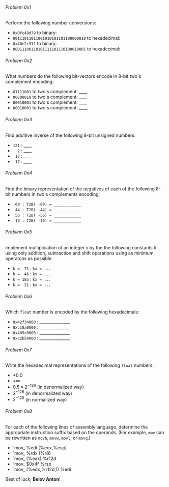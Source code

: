 ###### Problem 0x1
Perform the following number conversions:
* `0x0fc49d79` to binary:
* `00111011011001010101101100000010` to hexadecimal:
* `0x40c2c911` to binary:
* `00011100110101111101110100010001` to hexadecimal:

###### Problem 0x2
What numbers do the following bit-vectors encode in 8-bit two's complement encoding:
* `01111001` to two's complement: ____
* `00000010` to two's complement: ____
* `00010001` to two's complement: ____
* `00010001` to two's complement: ____

###### Problem 0x3
Find additive inverse of the following 8-bit unsigned numbers:
* `121` : ____
* `  2` : ____
* ` 17` : ____
* ` 17` : ____

###### Problem 0x4
Find the binary representation of the negatives of each of the following 8-bit numbers in two's complements encoding:
* ` 69 : T2B( -69) = ____________`
* ` 44 : T2B( -44) = ____________`
* ` 56 : T2B( -56) = ____________`
* ` 19 : T2B( -19) = ____________`

###### Problem 0x5
Implement multiplication of an integer `x` by the the following constants `k` using only addition, subtraction and shift operations using as minimum operatons as possible.
* `k =  71` : `kx = ...`
* `k =  46` : `kx = ...`
* `k = 185` : `kx = ...`
* `k =  21` : `kx = ...`

###### Problem 0x6
Which `float` number is encoded by the following hexadecimals:
* `0x42f34000` : _______________
* `0xc18a0000` : _______________
* `0x409c0000` : _______________
* `0xc2b54000` : _______________

###### Problem 0x7
Write the hexadecimal representations of the following  `float` numbers:
* $+0.0$
* $+\infty$
* $0.5\times2^{-126}$ (in denormalized way)
* $2^{-126}$ (in denormalized way)
* $2^{-126}$ (in normalized way)

###### Problem 0x8
For each of the following lines of assembly language, determine the appropriate instruction suffix based on the operands. (For example, `mov` can be rewritten as `movb`, `movw`, `movl`, or `movq`.)
* `mov_ %edi (%ecx,%esp)
* `mov_ %rdx (%r8)
* `mov_ (%eax) %r12d
* `mov_ $0x4f %rsp
* `mov_ (%edx,%r12d,1) %edi

Best of luck, **Belov Anton**!

